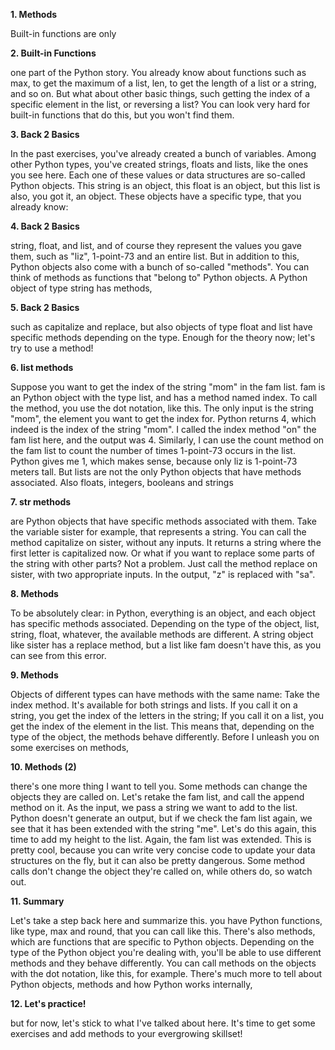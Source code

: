 **1. Methods**

Built-in functions are only

**2. Built-in Functions**

one part of the Python story. You already know about functions such as max, to get the maximum of a list, len, to get the length of a list or a string, and so on. But what about other basic things, such getting the index of a specific element in the list, or reversing a list? You can look very hard for built-in functions that do this, but you won't find them.

**3. Back 2 Basics**

In the past exercises, you've already created a bunch of variables. Among other Python types, you've created strings, floats and lists, like the ones you see here. Each one of these values or data structures are so-called Python objects. This string is an object, this float is an object, but this list is also, you got it, an object. These objects have a specific type, that you already know:

**4. Back 2 Basics**

string, float, and list, and of course they represent the values you gave them, such as "liz", 1-point-73 and an entire list. But in addition to this, Python objects also come with a bunch of so-called "methods". You can think of methods as functions that "belong to" Python objects. A Python object of type string has methods,

**5. Back 2 Basics**

such as capitalize and replace, but also objects of type float and list have specific methods depending on the type. Enough for the theory now; let's try to use a method!

**6. list methods**

Suppose you want to get the index of the string "mom" in the fam list. fam is an Python object with the type list, and has a method named index. To call the method, you use the dot notation, like this. The only input is the string "mom", the element you want to get the index for. Python returns 4, which indeed is the index of the string "mom". I called the index method "on" the fam list here, and the output was 4. Similarly, I can use the count method on the fam list to count the number of times 1-point-73 occurs in the list. Python gives me 1, which makes sense, because only liz is 1-point-73 meters tall. But lists are not the only Python objects that have methods associated. Also floats, integers, booleans and strings

**7. str methods**

are Python objects that have specific methods associated with them. Take the variable sister for example, that represents a string. You can call the method capitalize on sister, without any inputs. It returns a string where the first letter is capitalized now. Or what if you want to replace some parts of the string with other parts? Not a problem. Just call the method replace on sister, with two appropriate inputs. In the output, "z" is replaced with "sa".

**8. Methods**

To be absolutely clear: in Python, everything is an object, and each object has specific methods associated. Depending on the type of the object, list, string, float, whatever, the available methods are different. A string object like sister has a replace method, but a list like fam doesn't have this, as you can see from this error.

**9. Methods**

Objects of different types can have methods with the same name: Take the index method. It's available for both strings and lists. If you call it on a string, you get the index of the letters in the string; If you call it on a list, you get the index of the element in the list. This means that, depending on the type of the object, the methods behave differently. Before I unleash you on some exercises on methods,

**10. Methods (2)**

there's one more thing I want to tell you. Some methods can change the objects they are called on. Let's retake the fam list, and call the append method on it. As the input, we pass a string we want to add to the list. Python doesn't generate an output, but if we check the fam list again, we see that it has been extended with the string "me". Let's do this again, this time to add my height to the list. Again, the fam list was extended. This is pretty cool, because you can write very concise code to update your data structures on the fly, but it can also be pretty dangerous. Some method calls don't change the object they're called on, while others do, so watch out.

**11. Summary**

Let's take a step back here and summarize this. you have Python functions, like type, max and round, that you can call like this. There's also methods, which are functions that are specific to Python objects. Depending on the type of the Python object you're dealing with, you'll be able to use different methods and they behave differently. You can call methods on the objects with the dot notation, like this, for example. There's much more to tell about Python objects, methods and how Python works internally,

**12. Let's practice!**

but for now, let's stick to what I've talked about here. It's time to get some exercises and add methods to your evergrowing skillset!

